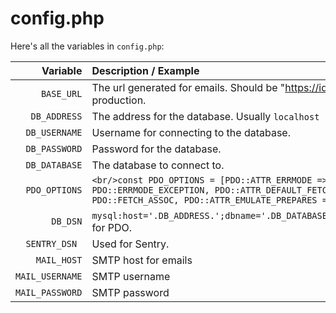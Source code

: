 # config.php

Here's all the variables in `config.php`:

|        Variable | Description / Example                                                                                                                                             |
|----------------:|:------------------------------------------------------------------------------------------------------------------------------------------------------------------|
|      `BASE_URL` | The url generated for emails. Should be "https://id.byecorps.com" in production.                                                                                  |
|    `DB_ADDRESS` | The address for the database. Usually `localhost`                                                                                                                 |
|   `DB_USERNAME` | Username for connecting to the database.                                                                                                                          |
|   `DB_PASSWORD` | Password for the database.                                                                                                                                        |
|   `DB_DATABASE` | The database to connect to.                                                                                                                                       |
|   `PDO_OPTIONS` | `<br/>const PDO_OPTIONS = [PDO::ATTR_ERRMODE => PDO::ERRMODE_EXCEPTION, PDO::ATTR_DEFAULT_FETCH_MODE => PDO::FETCH_ASSOC, PDO::ATTR_EMULATE_PREPARES => false,];` |
|        `DB_DSN` | `mysql:host='.DB_ADDRESS.';dbname='.DB_DATABASE.';charset=utf8mb4`, for PDO.                                                                                      |
|   `SENTRY_DSN ` | Used for Sentry.                                                                                                                                                  |
|     `MAIL_HOST` | SMTP host for emails                                                                                                                                              |
| `MAIL_USERNAME` | SMTP username                                                                                                                                                     |
| `MAIL_PASSWORD` | SMTP password                                                                                                                                                     |